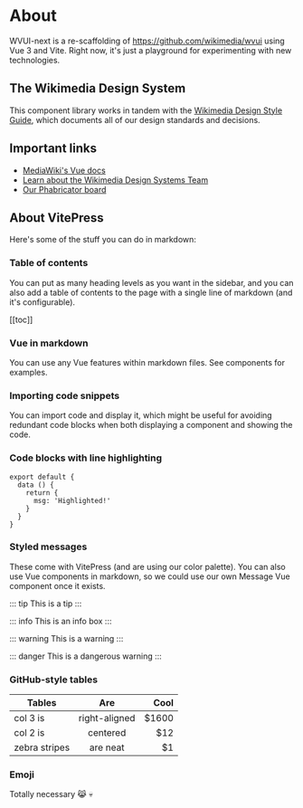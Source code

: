 # About

WVUI-next is a re-scaffolding of https://github.com/wikimedia/wvui using Vue 3
and Vite. Right now, it's just a playground for experimenting with new
technologies.

## The Wikimedia Design System

This component library works in tandem with the [Wikimedia Design Style Guide](https://design.wikimedia.org/style-guide/components/links.html), which documents all of our
design standards and decisions.

## Important links

- [MediaWiki's Vue docs](https://www.mediawiki.org/wiki/Vue.js)
- [Learn about the Wikimedia Design Systems Team](https://www.mediawiki.org/wiki/Design_Systems_Team)
- [Our Phabricator board](https://phabricator.wikimedia.org/project/view/5183/)

## About VitePress

Here's some of the stuff you can do in markdown:

### Table of contents

You can put as many heading levels as you want in the sidebar, and you can also
add a table of contents to the page with a single line of markdown (and it's
configurable).

[[toc]]

### Vue in markdown

You can use any Vue features within markdown files. See components for examples.

### Importing code snippets

You can import code and display it, which might be useful for avoiding redundant
code blocks when both displaying a component and showing the code.

### Code blocks with line highlighting

```js{4}
export default {
  data () {
    return {
      msg: 'Highlighted!'
    }
  }
}
```

### Styled messages

These come with VitePress (and are using our color palette). You can also use
Vue components in markdown, so we could use our own Message Vue component once
it exists.

::: tip
This is a tip
:::

::: info
This is an info box
:::

::: warning
This is a warning
:::

::: danger
This is a dangerous warning
:::

### GitHub-style tables

| Tables        | Are           | Cool  |
| ------------- |:-------------:| -----:|
| col 3 is      | right-aligned | $1600 |
| col 2 is      | centered      |   $12 |
| zebra stripes | are neat      |    $1 |

### Emoji

Totally necessary :joy_cat: :skull:
